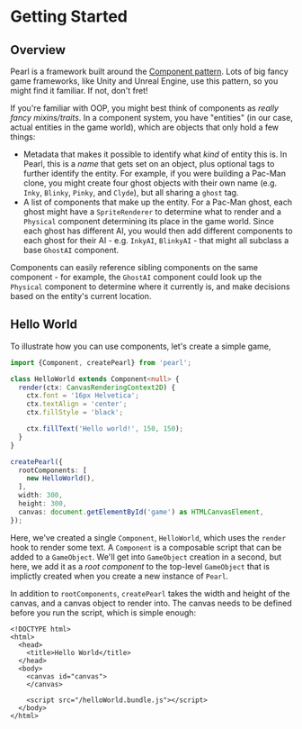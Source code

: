 # Getting Started

## Overview

Pearl is a framework built around the [Component pattern](http://gameprogrammingpatterns.com/component.html). Lots of big fancy game frameworks, like Unity and Unreal Engine, use this pattern, so you might find it familiar. If not, don't fret!

If you're familiar with OOP, you might best think of components as _really fancy mixins/traits_. In a component system, you have "entities" \(in our case, actual entities in the game world\), which are objects that only hold a few things:

* Metadata that makes it possible to identify what _kind_ of entity this is. In Pearl, this is a _name_ that gets set on an object, plus optional tags to further identify the entity. For example, if you were building a Pac-Man clone, you might create four ghost objects with their own name \(e.g. `Inky`, `Blinky`, `Pinky`, and `Clyde`\), but all sharing a `ghost` tag.
* A list of components that make up the entity. For a Pac-Man ghost, each ghost might have a `SpriteRenderer` to determine what to render and a `Physical` component determining its place in the game world. Since each ghost has different AI, you would then add different components to each ghost for their AI - e.g. `InkyAI`, `BlinkyAI` - that might all subclass a base `GhostAI` component.

Components can easily reference sibling components on the same component - for example, the `GhostAI` component could look up the `Physical` component to determine where it currently is, and make decisions based on the entity's current location.

## Hello World

To illustrate how you can use components, let's create a simple game,

```typescript
import {Component, createPearl} from 'pearl';

class HelloWorld extends Component<null> {
  render(ctx: CanvasRenderingContext2D) {
    ctx.font = '16px Helvetica';
    ctx.textAlign = 'center';
    ctx.fillStyle = 'black';

    ctx.fillText('Hello world!', 150, 150);
  }
}

createPearl({
  rootComponents: [
    new HelloWorld(),
  ],
  width: 300,
  height: 300,
  canvas: document.getElementById('game') as HTMLCanvasElement,
});
```

Here, we've created a single `Component`, `HelloWorld`, which uses the `render` hook to render some text. A `Component` is a composable script that can be added to a `GameObject`. We'll get into `GameObject` creation in a second, but here, we add it as a _root component_ to the top-level `GameObject` that is implictly created when you create a new instance of `Pearl`.

In addition to `rootComponents`, `createPearl` takes the width and height of the canvas, and a canvas object to render into. The canvas needs to be defined before you run the script, which is simple enough:

```markup
<!DOCTYPE html>
<html>
  <head>
    <title>Hello World</title>
  </head>
  <body>
    <canvas id="canvas">
    </canvas>

    <script src="/helloWorld.bundle.js"></script>
  </body>
</html>
```

